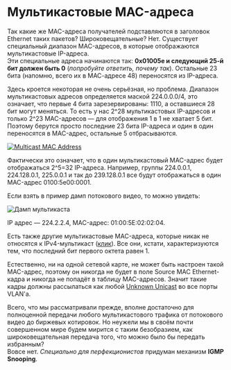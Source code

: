 # Мультикастовые MAC-адреса

Так какие же MAC-адреса получателей подставляются в заголовок Ethernet таких пакетов? Широковещательные? Нет. Существует специальный диапазон MAC-адресов, в которые отображаются мультикастовые IP-адреса.  
Эти специальные адреса начинаются так: **0x01005e и следующий 25-й бит должен быть 0** \(_попробуйте ответить, почему так_\). Остальные 23 бита \(напомню, всего их в МАС-адресе 48\) переносятся из IP-адреса.

Здесь кроется некоторая не очень серьёзная, но проблема. Диапазон мультикастовых адресов определяется маской 224.0.0.0/4, это означает, что первые 4 бита зарезервированы: 1110, а оставшиеся 28 бит могут меняться. То есть у нас 2^28 мультикастовых IP-адресов и только 2^23 MAC-адресов — для отображения 1 в 1 не хватает 5 бит. Поэтому берутся просто последние 23 бита IP-адреса и один в один переносятся в MAC-адрес, остальные 5 отбрасываются.

[![Multicast MAC Address](https://github.com/eucariot/SDSM/tree/7b345502febe9fd2568a2f2a3ba95b9749b5840f/habrastorage.org/files/1a7/99c/58e/1a799c58e33f4ddfaf61d7ee6a413fae.gif)](http://img-fotki.yandex.ru/get/9497/83739833.38/0_da344_9d589e31_XXL.png)

Фактически это означает, что в один мультикастовый MAC-адрес будет отображаться 2^5=32 IP-адреса. Например, группы 224.0.0.1, 224.128.0.1, 225.0.0.1 и так до 239.128.0.1 все будут отображаться в один MAC-адрес 0100:5e00:0001.

Если взять в пример дамп потокового видео, то можно увидеть:

![&#x414;&#x430;&#x43C;&#x43F; &#x43C;&#x443;&#x43B;&#x44C;&#x442;&#x438;&#x43A;&#x430;&#x441;&#x442;&#x430;](http://img-fotki.yandex.ru/get/9169/83739833.38/0_da343_9ffb645a_XXL.png)

IP адрес — 224.2.2.4, MAC-адрес: 01:00:5E:02:02:04.

Есть также другие мультикастовые MAC-адреса, которые никак не относятся к IPv4-мультикаст \([клик](https://en.wikipedia.org/wiki/Multicast_address#Ethernet)\). Все они, кстати, характеризуются тем, что последний бит первого октета равен 1.

Естественно, ни на одной сетевой карте, не может быть настроен такой MAC-адрес, поэтому он никогда не будет в поле Source MAC Ethernet-кадра и никогда не попадёт в таблицу MAC-адресов. Значит такие кадры должны рассылаться как любой [Unknown Unicast](http://lookmeup.linkmeup.ru/#term430) во все порты VLAN'а.

Всего, что мы рассматривали прежде, вполне достаточно для полноценной передачи любого мультикастового трафика от потокового видео до биржевых котировок. Но неужели мы в своём почти совершенном мире будем мирится с таким безобразием, как широковещательная передача того, что можно было бы передать избранным?  
Вовсе нет. _Специально для перфекционистов_ придуман механизм **IGMP Snooping**.
